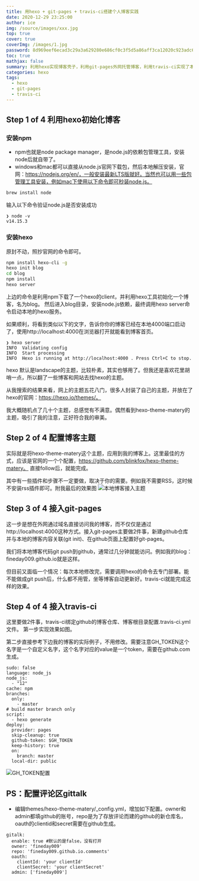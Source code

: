 ```yaml
---
title: 用hexo + git-pages + travis-ci搭建个人博客实践
date: 2020-12-29 23:25:00
author: ice
img: /source/images/xxx.jpg
top: true
cover: true
coverImg: /images/1.jpg
password: 8d969eef6ecad3c29a3a629280e686cf0c3f5d5a86aff3ca12020c923adc6c92
toc: true
mathjax: false
summary: 利用hexo实现博客壳子，利用git-pages外网托管博客，利用travis-ci实现了本地git push后博客分钟级自动部署。
categories: hexo
tags:
  - hexo
  - git-pages
  - travis-ci
---
```


## Step 1 of 4 利用hexo初始化博客

### 安装npm
- npm也就是node package manager，是node.js的依赖包管理工具，安装node后就自带了。
- windows和mac都可以直接从node.js官网下载包，然后本地解压安装，官网：https://nodejs.org/en/，一般安装最新LTS版就好。当然也可以用一些包管理工具安装，例如mac下使用以下命令即可秒装node.js。
``` bash
brew install node
```
输入以下命令验证node.js是否安装成功
```
❯ node -v
v14.15.3
```

### 安装hexo
原封不动，照抄官网的命令即可。
```bash
npm install hexo-cli -g
hexo init blog
cd blog
npm install
hexo server
```
上边的命令是利用npm下载了一个hexo的client，并利用hexo工具初始化一个博客，名为blog。
然后进入blog目录，安装node.js依赖，最终调用hexo server命令启动本地的hexo服务。

如果顺利，将看到类似以下的文字，告诉你你的博客已经在本地4000端口启动了，使用http://localhost:4000在浏览器打开就能看到博客首页。
```
❯ hexo server
INFO  Validating config
INFO  Start processing
INFO  Hexo is running at http://localhost:4000 . Press Ctrl+C to stop.
```
hexo 默认是landscape的主题，比较朴素，其实也够用了。但我还是喜欢花里胡哨一点，所以翻了一些博客和网站去找hexo的主题。

从我搜索的结果来看，网上的主题五花八门，很多人封装了自己的主题，并放在了hexo的官网：https://hexo.io/themes/。

我大概随机点了几十个主题，总感觉有不满意。偶然看到hexo-theme-matery的主题，吸引了我的注意，正好符合我的审美。

## Step 2 of 4 配置博客主题
实际就是将hexo-theme-matery这个主题，应用到我的博客上。这里最佳的方式，应该是官网的一个个配置，https://github.com/blinkfox/hexo-theme-matery。
直接follow后，就能完成。

其中有一些插件和步骤不一定要做，取决于你的需要。例如我不需要RSS，这时候不安装rss插件即可。附我最后的效果图
![本地博客接入主题](/images/iceelocalblog-with-theme.png)


## Step 3 of 4 接入git-pages
这一步是想在外网通过域名直接访问我的博客，而不仅仅是通过http://localhost:4000这种方式。接入git-pages主要做2件事，新建github仓库并与本地的博客内容关联(git init)、在github页面上配置好git-pages。

我们将本地博客代码git push到github，通常过几分钟就能访问。例如我的blog：fineday009.github.io就是这样。

但目前又面临一个情况：每次本地修改完，需要调用hexo的命令去专门部署。能不能做成git push后，什么都不用管，坐等博客自动更新好。travis-ci就能完成这样的效果。

## Step 4 of 4 接入travis-ci
这里要做2件事，travis-ci绑定github的博客仓库、博客根目录配置.travis-ci.yml文件。
第一步实现效果如图。

第二步直接参考下边我的博客的实际例子，不用修改。需要注意GH_TOKEN这个名字是一个自定义名字，这个名字对应的value是一个token，需要在github.com生成。
``` travis-ci
sudo: false
language: node_js
node_js:
  - "12"
cache: npm
branches:
  only: 
    - master 
# build master branch only
script:
  - hexo generate
deploy:
  provider: pages
  skip-cleanup: true
  github-token: $GH_TOKEN
  keep-history: true
  on:
    branch: master
  local-dir: public
```
![GH_TOKEN配置](/images/travis-ci-fineday009.png)


## PS：配置评论区gittalk
- 编辑themes/hexo-theme-matery/_config.yml，增加如下配置。owner和admin都填github的账号，repo是为了存放评论而建的github的新仓库名，oauth的clientid和secret需要在github生成。
```
gitalk:
  enable: true #默认的是false，没有打开
  owner: 'fineday009'
  repo: 'fineday009.github.io.comments'
  oauth:
    clientId: 'your clientId'
    clientSecret: 'your clientSecret'
  admin: ['fineday009']
```